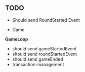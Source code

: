 

## TODO
- Should send RoundStarted Event

- Game

**GameLoop**
- should send gameStartedEvent
- should send roundStartedEvent
- should send gameEnded
- transaction-management